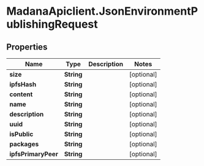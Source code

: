 # MadanaApiclient.JsonEnvironmentPublishingRequest

## Properties

Name | Type | Description | Notes
------------ | ------------- | ------------- | -------------
**size** | **String** |  | [optional] 
**ipfsHash** | **String** |  | [optional] 
**content** | **String** |  | [optional] 
**name** | **String** |  | [optional] 
**description** | **String** |  | [optional] 
**uuid** | **String** |  | [optional] 
**isPublic** | **String** |  | [optional] 
**packages** | **String** |  | [optional] 
**ipfsPrimaryPeer** | **String** |  | [optional] 


